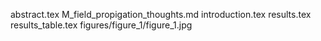 abstract.tex
M_field_propigation_thoughts.md
introduction.tex
results.tex
results_table.tex
figures/figure_1/figure_1.jpg
